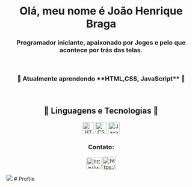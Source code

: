 
<h1 align="center" >Olá, meu nome é João Henrique Braga</h1>
<h3 align="center">Programador iniciante, apaixonado por Jogos e pelo que acontece por trás das telas.</h3>

<br>

<h3 align="center"> 🌱 Atualmente aprendendo **HTML,CSS, JavaScript** 🌱 </h3> <br>

<h2 align="center">🤖 Linguagens e Tecnologias 🤖 </h2>

<p align="center">
  <img 
      alt="HTML"
      title="HTML" 
      width="30px" 
      src="https://cdn.jsdelivr.net/gh/devicons/devicon@latest/icons/html5/html5-original.svg" 
  />
  <img 
      alt="CSS" 
      title="CSS"
      width="30px"  
      src="https://cdn.jsdelivr.net/gh/devicons/devicon@latest/icons/css3/css3-original.svg" 
  />
  <img 
      alt="JavaScript" 
      title="JavaScript"
      width="30px" 
      src="https://cdn.jsdelivr.net/gh/devicons/devicon@latest/icons/javascript/javascript-original.svg" 
  />
</p>

<h3 align="center">Contato:</h3>
<p align="center">
<a href="https://www.instagram.com/jarvao/" target="blank"><img align="center" src="https://raw.githubusercontent.com/rahuldkjain/github-profile-readme-generator/master/src/images/icons/Social/instagram.svg" alt="http//www.instagram.com/jarvao/" height="30" width="40" />
<a href="https://www.linkedin.com/in/joão-henrique-schueler-braga-298973142/" target="blank"><img align="center" src="https://as2.ftcdn.net/v2/jpg/05/48/51/53/1000_F_548515332_izhrnn846zEYhqLJZxQK5kxuZDdUVAov.webp" alt="https://www.linkedin.com/in/joão-henrique-schueler-braga-298973142/" height="34" width="35" />
</a>
</p>
<img src="https://repository-images.githubusercontent.com/588181932/e36ec678-7984-4cdd-8e4c-a3932772ff8e">
# Profile
